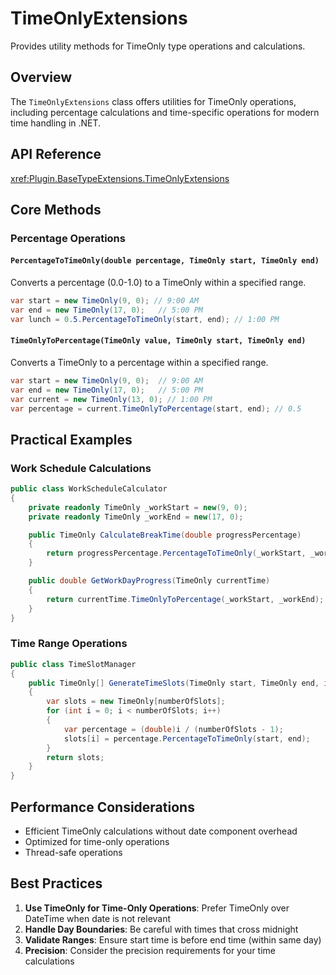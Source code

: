 # TimeOnlyExtensions

Provides utility methods for TimeOnly type operations and calculations.

## Overview

The `TimeOnlyExtensions` class offers utilities for TimeOnly operations, including percentage calculations and time-specific operations for modern time handling in .NET.

## API Reference

<xref:Plugin.BaseTypeExtensions.TimeOnlyExtensions>

## Core Methods

### Percentage Operations

#### `PercentageToTimeOnly(double percentage, TimeOnly start, TimeOnly end)`
Converts a percentage (0.0-1.0) to a TimeOnly within a specified range.

```csharp
var start = new TimeOnly(9, 0); // 9:00 AM
var end = new TimeOnly(17, 0);   // 5:00 PM
var lunch = 0.5.PercentageToTimeOnly(start, end); // 1:00 PM
```

#### `TimeOnlyToPercentage(TimeOnly value, TimeOnly start, TimeOnly end)`
Converts a TimeOnly to a percentage within a specified range.

```csharp
var start = new TimeOnly(9, 0);  // 9:00 AM
var end = new TimeOnly(17, 0);   // 5:00 PM
var current = new TimeOnly(13, 0); // 1:00 PM
var percentage = current.TimeOnlyToPercentage(start, end); // 0.5
```

## Practical Examples

### Work Schedule Calculations

```csharp
public class WorkScheduleCalculator
{
    private readonly TimeOnly _workStart = new(9, 0);
    private readonly TimeOnly _workEnd = new(17, 0);

    public TimeOnly CalculateBreakTime(double progressPercentage)
    {
        return progressPercentage.PercentageToTimeOnly(_workStart, _workEnd);
    }

    public double GetWorkDayProgress(TimeOnly currentTime)
    {
        return currentTime.TimeOnlyToPercentage(_workStart, _workEnd);
    }
}
```

### Time Range Operations

```csharp
public class TimeSlotManager
{
    public TimeOnly[] GenerateTimeSlots(TimeOnly start, TimeOnly end, int numberOfSlots)
    {
        var slots = new TimeOnly[numberOfSlots];
        for (int i = 0; i < numberOfSlots; i++)
        {
            var percentage = (double)i / (numberOfSlots - 1);
            slots[i] = percentage.PercentageToTimeOnly(start, end);
        }
        return slots;
    }
}
```

## Performance Considerations

- Efficient TimeOnly calculations without date component overhead
- Optimized for time-only operations
- Thread-safe operations

## Best Practices

1. **Use TimeOnly for Time-Only Operations**: Prefer TimeOnly over DateTime when date is not relevant
2. **Handle Day Boundaries**: Be careful with times that cross midnight
3. **Validate Ranges**: Ensure start time is before end time (within same day)
4. **Precision**: Consider the precision requirements for your time calculations
